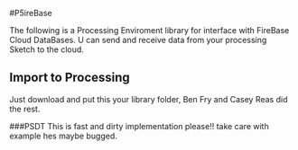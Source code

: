 #P5ireBase

The following is a Processing Enviroment library for interface with FireBase Cloud DataBases. U can send and receive data from your processing Sketch to the cloud.

## Import to Processing

Just download and put this your library folder, Ben Fry and Casey Reas did the rest.
 
###PSDT
This is fast and dirty implementation please!! take care with example hes maybe bugged.
